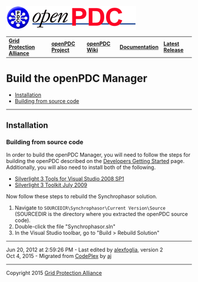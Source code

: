 [![The Open Source Phasor Data Concentrator](openPDC_Logo.png)](openPDC_Home.md "The Open Source Phasor Data Concentrator")

|   |   |   |   |   |
|---|---|---|---|---|
| **[Grid Protection Alliance](http://www.gridprotectionalliance.org "Grid Protection Alliance Home Page")** | **[openPDC Project](https://github.com/GridProtectionAlliance/openPDC "openPDC Project on GitHub")** | **[openPDC Wiki](openPDC_Home.md "openPDC Wiki Home Page")** | **[Documentation](openPDC_Documentation_Home.md "openPDC Documentation Home Page")** | **[Latest Release](https://github.com/GridProtectionAlliance/openPDC/releases "openPDC Releases Home Page")** |

# Build the openPDC Manager

- [Installation](#installation)
- [Building from source code](#building-from-source-code)

---

## Installation

### Building from source code

In order to build the openPDC Manager, you will need to follow the steps for building the openPDC described on the [Developers Getting Started](Developers_Getting_Started.md) page. Additionally, you will also need to install both of the following.

- [Silverlight 3 Tools for Visual Studio 2008 SP1](http://www.microsoft.com/downloads/details.aspx?familyid=9442b0f2-7465-417a-88f3-5e7b5409e9dd&displaylang=en)
- [Silverlight 3 Toolkit July 2009](http://silverlight.codeplex.com/Release/ProjectReleases.aspx?ReleaseId=24246)

Now follow these steps to rebuild the Synchrophasor solution.

1. Navigate to `SOURCEDIR\Synchrophasor\Current Version\Source` (SOURCEDIR is the directory where you extracted the openPDC source code).
2. Double-click the file "Synchrophasor.sln"
3. In the Visual Studio toolbar, go to "Build > Rebuild Solution"

---

Jun 20, 2012 at 2:59:26 PM - Last edited by [alexfoglia](http://www.codeplex.com/site/users/view/alexfoglia), version 2  
Oct 4, 2015 - Migrated from [CodePlex](http://openpdc.codeplex.com/wikipage?title=Build%20openPDC%20Manager%20%28Developers%29)  by [aj](https://github.com/ajstadlin)

---

Copyright 2015 [Grid Protection Alliance](http://www.gridprotectionalliance.org)